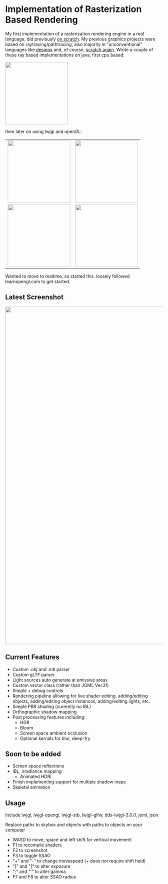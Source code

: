 # Implementation of Rasterization Based Rendering
My first implementation of a rasterization rendering engine in a real language, did previously [on scratch](https://turbowarp.org/1131546958/fullscreen?hqpen&fps=60). My previous graphics projects were based on raytracing/pathtracing, also majority in "unconventional" languages like [desmos](https://www.desmos.com/calculator/jznxn2yzkt) and, of course, [scratch again](https://scratch.mit.edu/projects/960060994/). Wrote a couple of these ray based implementations on java, first cpu based: 

<img src="https://github.com/user-attachments/assets/76f0623e-f46b-4804-bde3-06f55c9511ea" width="200">

then later on using lwjgl and openGL:
<table>
  <tr>
    <td><img src="https://github.com/user-attachments/assets/aad42e58-3034-491a-a3a7-5766ccc8d089" width="200"></td>
    <td><img src="https://github.com/user-attachments/assets/e4ef819f-772f-46a2-b733-822685ddb7a1" width="200"></td>
  </tr>
  <tr>
    <td><img src="https://github.com/user-attachments/assets/9debb4be-035f-4302-81f0-76a2276fd21b" width="200"></td>
    <td><img src="https://github.com/user-attachments/assets/11651134-6a20-4c16-8a2c-3e587459acf9" width="200"></td>
  </tr>
</table>
Wanted to move to realtime, so started this. loosely followed learnopengl.com to get started.


## Latest Screenshot
<img src="https://github.com/user-attachments/assets/8aaf6ef9-8862-4912-b2a5-55502b4f8860" width="1080">





## Current Features
- Custom .obj and .mtl parser
- Custom gLTF parser
- Light sources auto generate at emissive areas
- Custom vector class (rather than JOML Vec3f)
- Simple + debug controls
- Rendering pipeline allowing for live shader editing, adding/editing objects, adding/editing object instances, adding/editing lights, etc.
- Simple PBR shading (currently no IBL)
- Orthographic shadow mapping
- Post processing features including:
  - HDR
  - Bloom
  - Screen space ambient occlusion
  - Optional kernals for blur, deep-fry
 
## Soon to be added
- Screen space reflections
- IBL, irradiance mapping
  - Animated HDRI
- Finish implementing support for multiple shadow maps
- Skeletal animation

## Usage
Include lwjgl, lwjgl-opengl, lwjgl-stb, lwjgl-glfw, dds-lwjgl-3.0.0, joml, json

Replace paths to skybox and objects with paths to objects on your computer
- WASD to move, space and left shift for vertical movement
- F1 to recompile shaders
- F2 to screenshot
- F3 to toggle SSAO
- "+" and "-" to change movespeed (+ does not require shift held)
- "[" and "]" to alter exposure
- ";" and "'" to alter gamma
- F7 and F8 to alter SSAO radius
